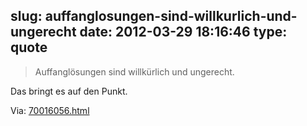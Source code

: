 slug: auffanglosungen-sind-willkurlich-und-ungerecht
date: 2012-03-29 18:16:46
type: quote
---

> Auffanglösungen sind willkürlich und ungerecht.

Das bringt es auf den Punkt.

 Via: [70016056.html](http://www.ftd.de/unternehmen/handel-dienstleister/:gescheiterte-auffangloesung-schlecker-verdient-keine-staatshilfe/70016056.html)
